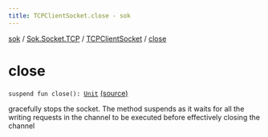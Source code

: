 ```yaml
---
title: TCPClientSocket.close - sok
---
```


[sok](../../index.html) / [Sok.Socket.TCP](../index.html) / [TCPClientSocket](index.html) / [close](./close.html)

# close

`suspend fun close(): `[`Unit`](https://kotlinlang.org/api/latest/jvm/stdlib/kotlin/-unit/index.html) [(source)](https://github.com/SeekDaSky/Sok/tree/master/common/sok-common/src/Sok/Socket/TCP/TCPClientSocket.kt#L31)

gracefully stops the socket. The method suspends as it waits for all the writing requests in the channel to be
executed before effectively closing the channel

